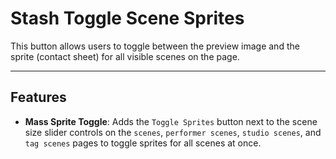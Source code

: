# Stash Toggle Scene Sprites

This button allows users to toggle between the preview image and the sprite (contact sheet) for all visible scenes on the page.

---

## Features

- **Mass Sprite Toggle**: Adds the `Toggle Sprites` button next to the scene size slider controls on the `scenes`, `performer scenes`, `studio scenes`, and `tag scenes` pages to toggle sprites for all scenes at once.
